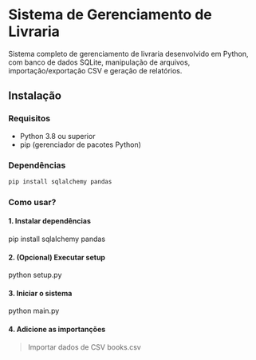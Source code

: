 # Sistema de Gerenciamento de Livraria

Sistema completo de gerenciamento de livraria desenvolvido em Python, com banco de dados SQLite, manipulação de arquivos, importação/exportação CSV e geração de relatórios.

## Instalação

### Requisitos
- Python 3.8 ou superior
- pip (gerenciador de pacotes Python)

### Dependências

```bash
pip install sqlalchemy pandas
```

### Como usar?
#### 1. Instalar dependências
pip install sqlalchemy pandas

#### 2. (Opcional) Executar setup
python setup.py

#### 3. Iniciar o sistema
python main.py

#### 4. Adicione as importanções
> Importar dados de CSV
> books.csv

